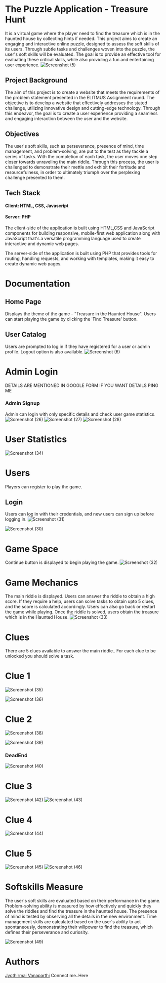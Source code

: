 # The Puzzle Application - Treasure Hunt
It is a virtual game where the player need to find the treasure which is in the haunted house by collecting hints if needed.
This project aims to create an engaging and interactive online puzzle, designed to assess the soft skills of its users. Through subtle tasks and challenges woven into the puzzle, the user's soft skills will be evaluated. The goal is to provide an effective tool for evaluating these critical skills, while also providing a fun and entertaining user experience.
![Screenshot (5)](https://user-images.githubusercontent.com/113755812/235368612-49bbb0d3-e69d-4da2-be17-e39c0f92a006.png)

## Project Background
The aim of this project is to create a website that meets the requirements of the problem statement presented in the ELITMUS Assignment round. The objective is to develop a website that effectively addresses the stated challenge, utilizing innovative design and cutting-edge technology. Through this endeavor, the goal is to create a user experience providing a seamless and engaging interaction between the user and the website.

## Objectives
The user's soft skills, such as perseverance, presence of mind, time management, and problem-solving, are put to the test as they tackle a series of tasks. With the completion of each task, the user moves one step closer towards unraveling the main riddle. Through this process, the user is challenged to demonstrate their mettle and exhibit their fortitude and resourcefulness, in order to ultimately triumph over the perplexing challenge presented to them.

## Tech Stack
#### Client: HTML, CSS, Javascript

#### Server: PHP

The client-side of the application is built using HTML,CSS and JavaScript components for building responsive, mobile-first web application along with JavaScript that's a versatile programming language used to create interactive and dynamic web pages.

The server-side of the application is built using PHP that provides tools for routing, handling requests, and working with templates, making it easy to create dynamic web pages.

# Documentation
## Home Page
Displays the theme of the game - "Treasure in the Haunted House". Users can start playing the game by clicking the 'Find Treasure' button.

## User Catalog
Users are prompted to log in if they have registered for a user or admin profile. Logout option is also available.
![Screenshot (6)](https://user-images.githubusercontent.com/113755812/235369299-de05e1b4-50c9-41f4-b309-1f7fcf613c28.png)

# Admin Login
DETAILS ARE MENTIONED IN GOOGLE FORM IF YOU WANT DETAILS PING ME

### Admin Signup
Admin can login with only specific details and check user game statistics.
![Screenshot (26)](https://user-images.githubusercontent.com/113755812/235369345-d7c836ee-062d-40f9-8788-b08a9300d6ce.png)
![Screenshot (27)](https://user-images.githubusercontent.com/113755812/235460717-7c658efc-9b00-4665-90dc-9f7939d94219.png)
![Screenshot (28)](https://user-images.githubusercontent.com/113755812/235460796-36af2c5a-3025-438c-af3f-718e874e27ea.png)

# User Statistics
![Screenshot (34)](https://user-images.githubusercontent.com/113755812/235460990-a8260c57-1470-4548-abc0-a741911cf98b.png)

# Users
Players can register to play the game.

## Login
Users can log in with their credentials, and new users can sign up before logging in.
![Screenshot (31)](https://user-images.githubusercontent.com/113755812/235461228-7d093f5c-3131-44a7-b154-44d0e496b473.png)

![Screenshot (30)](https://user-images.githubusercontent.com/113755812/235461185-e7b72f5a-250b-4131-97f1-4352b3d35500.png)


# Game Space
Continue button is displayed to begin playing the game.
![Screenshot (32)](https://user-images.githubusercontent.com/113755812/235461415-e4e32297-307c-4633-9682-9eeab4fb8de2.png)

# Game Mechanics
The main riddle is displayed. Users can answer the riddle to obtain a high score. If they require a help, users can solve tasks to obtain upto 5 clues, and the score is calculated accordingly. Users can also go back or restart the game while playing. Once the riddle is solved, users obtain the treasure which is in the Haunted House.
![Screenshot (33)](https://user-images.githubusercontent.com/113755812/235462187-409a6c77-d656-43a7-9088-4e5d9919c747.png)

# Clues
There are 5 clues available to answer the main riddle.. For each clue to be unlocked you should solve a task.
# Clue 1
![Screenshot (35)](https://user-images.githubusercontent.com/113755812/235462847-7232a22c-d83e-4964-964c-4e87d5412b91.png)

![Screenshot (36)](https://user-images.githubusercontent.com/113755812/235463516-d06debfc-05aa-4005-98a3-ad05b60200a4.png)

# Clue 2
![Screenshot (38)](https://user-images.githubusercontent.com/113755812/235463618-a483065b-4e67-4a45-aa13-3333e59bdb5d.png)

![Screenshot (39)](https://user-images.githubusercontent.com/113755812/235463708-63bebc9b-dd1f-4694-bf4e-99a74a2cd013.png)

### DeadEnd
![Screenshot (40)](https://user-images.githubusercontent.com/113755812/235463793-6c44c052-6414-4f5b-962e-c98d4ee89e2f.png)

# Clue 3
![Screenshot (42)](https://user-images.githubusercontent.com/113755812/235463856-4de0e20b-48b5-4b02-89d2-e81f3cb5c616.png)
![Screenshot (43)](https://user-images.githubusercontent.com/113755812/235463901-be06fb13-15ed-40d5-9f42-2d974868d92d.png)

# Clue 4
![Screenshot (44)](https://user-images.githubusercontent.com/113755812/235468891-32e1a81d-48af-4615-826a-e4dbe8ae6a94.png)

# Clue 5
![Screenshot (45)](https://user-images.githubusercontent.com/113755812/235468957-57ff10a9-c99c-4f72-a93d-5761df0b874d.png)
![Screenshot (46)](https://user-images.githubusercontent.com/113755812/235469011-f685e920-bb3d-46cc-97f9-ff4faf84560e.png)

# Softskills Measure
The user's soft skills are evaluated based on their performance in the game. Problem-solving ability is measured by how effectively and quickly they solve the riddles and find the treasure in the haunted house. The presence of mind is tested by observing all the details in the new environment. Time management skills are calculated based on the user's ability to act spontaneously, demonstrating their willpower to find the treasure, which defines their perseverance and curiosity.

![Screenshot (49)](https://user-images.githubusercontent.com/113755812/235469525-1689647a-9cf2-4d69-9c77-c4ba314c33e4.png)


# Authors
[Jyothirmai Vanaparthi](https://github.com/Jyothirmai-123) Connect me..Here
